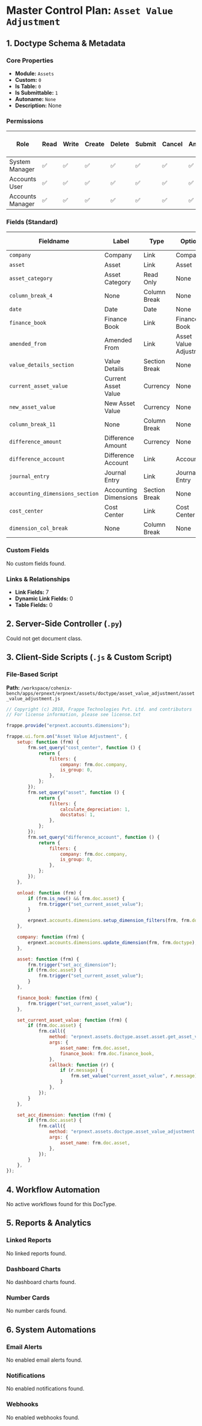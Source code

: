 # Master Control Plan: `Asset Value Adjustment`

## 1. Doctype Schema & Metadata

### Core Properties
- **Module:** `Assets`
- **Custom:** `0`
- **Is Table:** `0`
- **Is Submittable:** `1`
- **Autoname:** `None`
- **Description:** None

### Permissions
| Role | Read | Write | Create | Delete | Submit | Cancel | Amend | Report | Import | Export | Print | Email | Share | Set User Perms |
|---|---|---|---|---|---|---|---|---|---|---|---|---|---|---|
| System Manager | ✅ | ✅ | ✅ | ✅ | ✅ | ✅ | ✅ | ✅ | ❌ | ✅ | ✅ | ✅ | ✅ | ❌ |
| Accounts User | ✅ | ✅ | ✅ | ✅ | ✅ | ✅ | ✅ | ✅ | ❌ | ✅ | ✅ | ✅ | ✅ | ❌ |
| Accounts Manager | ✅ | ✅ | ✅ | ✅ | ✅ | ✅ | ✅ | ✅ | ❌ | ✅ | ✅ | ✅ | ✅ | ❌ |


### Fields (Standard)
| Fieldname | Label | Type | Options | Required | Hidden | Read Only | Default | Description |
|---|---|---|---|---|---|---|---|---|
| `company` | Company | Link | Company |  |  |  | None | None |
| `asset` | Asset | Link | Asset | ✅ |  |  | None | None |
| `asset_category` | Asset Category | Read Only | None |  |  |  | None | None |
| `column_break_4` | None | Column Break | None |  |  |  | None | None |
| `date` | Date | Date | None | ✅ |  |  | None | None |
| `finance_book` | Finance Book | Link | Finance Book |  |  |  | None | None |
| `amended_from` | Amended From | Link | Asset Value Adjustment |  |  | ✅ | None | None |
| `value_details_section` | Value Details | Section Break | None |  |  |  | None | None |
| `current_asset_value` | Current Asset Value | Currency | None | ✅ |  | ✅ | None | None |
| `new_asset_value` | New Asset Value | Currency | None | ✅ |  |  | None | None |
| `column_break_11` | None | Column Break | None |  |  |  | None | None |
| `difference_amount` | Difference Amount | Currency | None |  |  | ✅ | None | None |
| `difference_account` | Difference Account | Link | Account | ✅ |  |  | None | None |
| `journal_entry` | Journal Entry | Link | Journal Entry |  |  | ✅ | None | None |
| `accounting_dimensions_section` | Accounting Dimensions | Section Break | None |  |  |  | None | None |
| `cost_center` | Cost Center | Link | Cost Center |  |  |  | None | None |
| `dimension_col_break` | None | Column Break | None |  |  |  | None | None |


### Custom Fields
No custom fields found.


### Links & Relationships
- **Link Fields:** 7
- **Dynamic Link Fields:** 0
- **Table Fields:** 0

## 2. Server-Side Controller (`.py`)
Could not get document class.


## 3. Client-Side Scripts (`.js` & Custom Script)
### File-Based Script
**Path:** `/workspace/cohenix-bench/apps/erpnext/erpnext/assets/doctype/asset_value_adjustment/asset_value_adjustment.js`
```javascript
// Copyright (c) 2018, Frappe Technologies Pvt. Ltd. and contributors
// For license information, please see license.txt

frappe.provide("erpnext.accounts.dimensions");

frappe.ui.form.on("Asset Value Adjustment", {
	setup: function (frm) {
		frm.set_query("cost_center", function () {
			return {
				filters: {
					company: frm.doc.company,
					is_group: 0,
				},
			};
		});
		frm.set_query("asset", function () {
			return {
				filters: {
					calculate_depreciation: 1,
					docstatus: 1,
				},
			};
		});
		frm.set_query("difference_account", function () {
			return {
				filters: {
					company: frm.doc.company,
					is_group: 0,
				},
			};
		});
	},

	onload: function (frm) {
		if (frm.is_new() && frm.doc.asset) {
			frm.trigger("set_current_asset_value");
		}

		erpnext.accounts.dimensions.setup_dimension_filters(frm, frm.doctype);
	},

	company: function (frm) {
		erpnext.accounts.dimensions.update_dimension(frm, frm.doctype);
	},

	asset: function (frm) {
		frm.trigger("set_acc_dimension");
		if (frm.doc.asset) {
			frm.trigger("set_current_asset_value");
		}
	},

	finance_book: function (frm) {
		frm.trigger("set_current_asset_value");
	},

	set_current_asset_value: function (frm) {
		if (frm.doc.asset) {
			frm.call({
				method: "erpnext.assets.doctype.asset.asset.get_asset_value_after_depreciation",
				args: {
					asset_name: frm.doc.asset,
					finance_book: frm.doc.finance_book,
				},
				callback: function (r) {
					if (r.message) {
						frm.set_value("current_asset_value", r.message);
					}
				},
			});
		}
	},

	set_acc_dimension: function (frm) {
		if (frm.doc.asset) {
			frm.call({
				method: "erpnext.assets.doctype.asset_value_adjustment.asset_value_adjustment.get_value_of_accounting_dimensions",
				args: {
					asset_name: frm.doc.asset,
				},
			});
		}
	},
});

```




## 4. Workflow Automation
No active workflows found for this DocType.


## 5. Reports & Analytics
### Linked Reports
No linked reports found.


### Dashboard Charts
No dashboard charts found.


### Number Cards
No number cards found.


## 6. System Automations
### Email Alerts
No enabled email alerts found.


### Notifications
No enabled notifications found.


### Webhooks
No enabled webhooks found.
